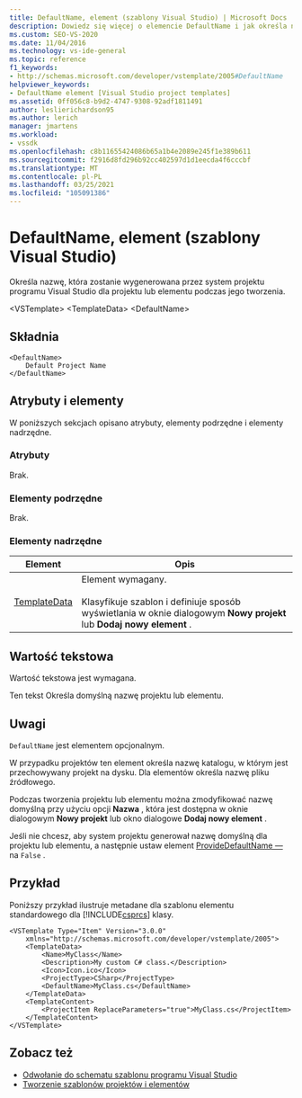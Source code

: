```yaml
---
title: DefaultName, element (szablony Visual Studio) | Microsoft Docs
description: Dowiedz się więcej o elemencie DefaultName i jak określa nazwę, która zostanie wygenerowana przez system projektu programu Visual Studio dla projektu lub elementu podczas jego tworzenia.
ms.custom: SEO-VS-2020
ms.date: 11/04/2016
ms.technology: vs-ide-general
ms.topic: reference
f1_keywords:
- http://schemas.microsoft.com/developer/vstemplate/2005#DefaultName
helpviewer_keywords:
- DefaultName element [Visual Studio project templates]
ms.assetid: 0ff056c8-b9d2-4747-9308-92adf1811491
author: leslierichardson95
ms.author: lerich
manager: jmartens
ms.workload:
- vssdk
ms.openlocfilehash: c8b11655424086b65a1b4e2089e245f1e389b611
ms.sourcegitcommit: f2916d8fd296b92cc402597d1d1eecda4f6cccbf
ms.translationtype: MT
ms.contentlocale: pl-PL
ms.lasthandoff: 03/25/2021
ms.locfileid: "105091386"
---
```

# <a name="defaultname-element-visual-studio-templates"></a>DefaultName, element (szablony Visual Studio)
Określa nazwę, która zostanie wygenerowana przez system projektu programu Visual Studio dla projektu lub elementu podczas jego tworzenia.

 \<VSTemplate> \<TemplateData>
 \<DefaultName>

## <a name="syntax"></a>Składnia

```
<DefaultName>
    Default Project Name
</DefaultName>
```

## <a name="attributes-and-elements"></a>Atrybuty i elementy
 W poniższych sekcjach opisano atrybuty, elementy podrzędne i elementy nadrzędne.

### <a name="attributes"></a>Atrybuty
 Brak.

### <a name="child-elements"></a>Elementy podrzędne
 Brak.

### <a name="parent-elements"></a>Elementy nadrzędne

|Element|Opis|
|-------------|-----------------|
|[TemplateData](../extensibility/templatedata-element-visual-studio-templates.md)|Element wymagany.<br /><br /> Klasyfikuje szablon i definiuje sposób wyświetlania w oknie dialogowym **Nowy projekt** lub **Dodaj nowy element** .|

## <a name="text-value"></a>Wartość tekstowa
 Wartość tekstowa jest wymagana.

 Ten tekst Określa domyślną nazwę projektu lub elementu.

## <a name="remarks"></a>Uwagi
 `DefaultName` jest elementem opcjonalnym.

 W przypadku projektów ten element określa nazwę katalogu, w którym jest przechowywany projekt na dysku. Dla elementów określa nazwę pliku źródłowego.

 Podczas tworzenia projektu lub elementu można zmodyfikować nazwę domyślną przy użyciu opcji **Nazwa** , która jest dostępna w oknie dialogowym **Nowy projekt** lub okno dialogowe **Dodaj nowy element** .

 Jeśli nie chcesz, aby system projektu generował nazwę domyślną dla projektu lub elementu, a następnie ustaw element [ProvideDefaultName —](../extensibility/providedefaultname-element-visual-studio-templates.md) na `False` .

## <a name="example"></a>Przykład
 Poniższy przykład ilustruje metadane dla szablonu elementu standardowego dla [!INCLUDE[csprcs](../data-tools/includes/csprcs_md.md)] klasy.

```
<VSTemplate Type="Item" Version="3.0.0"
    xmlns="http://schemas.microsoft.com/developer/vstemplate/2005">
    <TemplateData>
        <Name>MyClass</Name>
        <Description>My custom C# class.</Description>
        <Icon>Icon.ico</Icon>
        <ProjectType>CSharp</ProjectType>
        <DefaultName>MyClass.cs</DefaultName>
    </TemplateData>
    <TemplateContent>
        <ProjectItem ReplaceParameters="true">MyClass.cs</ProjectItem>
    </TemplateContent>
</VSTemplate>
```

## <a name="see-also"></a>Zobacz też
- [Odwołanie do schematu szablonu programu Visual Studio](../extensibility/visual-studio-template-schema-reference.md)
- [Tworzenie szablonów projektów i elementów](../ide/creating-project-and-item-templates.md)
